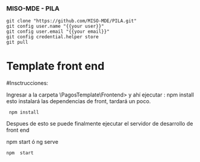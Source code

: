 ### MISO-MDE    -   PILA

```
git clone "https://github.com/MISO-MDE/PILA.git"
git config user.name "{{your user}}"
git config user.email "{{your email}}"
git config credential.helper store
git pull
```




# Template front end

#Insctrucciones:

Ingresar a la carpeta \PagosTemplate\Frontend>  y ahí ejecutar :  npm install
esto instalará las dependencias de front,   tardará un poco.
```
 npm install
```


Despues de esto  se puede finalmente ejecutar el servidor de desarrollo de front  end

npm  start    ó   ng  serve

```
npm  start 
```